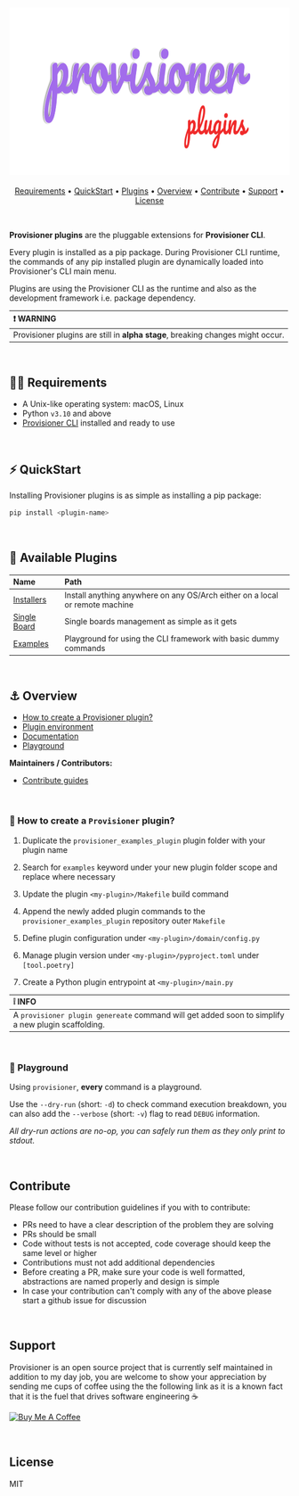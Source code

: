 <h3 align="center" id="provisioner-logo"><img src="assets/provisioner-plugins.svg" height="300"></h3>

<p align="center">
  <a href="#requirements">Requirements</a> •
  <a href="#quickstart">QuickStart</a> •
  <a href="#available-plugins">Plugins</a> •
  <a href="#overview">Overview</a> •
  <a href="#contribute">Contribute</a> •
  <a href="#support">Support</a> •
  <a href="#license">License</a>
</p>
<br>

**Provisioner plugins** are the pluggable extensions for **Provisioner CLI**. 

Every plugin is installed as a pip package. During Provisioner CLI runtime, the commands of any pip installed plugin are dynamically loaded into Provisioner's CLI main menu.

Plugins are using the Provisioner CLI as the runtime and also as the development framework i.e. package dependency.

| :heavy_exclamation_mark: WARNING |
| :--------------------------------------- |
| Provisioner plugins are still in **alpha stage**, breaking changes might occur. |

<br>

<h2 id="requirements">🏴‍☠️ Requirements</h2>

- A Unix-like operating system: macOS, Linux
- Python `v3.10` and above
- [Provisioner CLI](https://github.com/ZachiNachshon/provisioner) installed and ready to use

<br>

<h2 id="quickstart">⚡️ QuickStart</h2>

Installing Provisioner plugins is as simple as installing a pip package:

```bash
pip install <plugin-name>
```

<br>

<h2 id="available-plugins">🔌 Available Plugins</h2>

| Name        | Path |
| :---        |:---  | 
| [Installers](./provisioner_installers_plugin/)  | Install anything anywhere on any OS/Arch either on a local or remote machine | 
| [Single Board](./provisioner_single_board_plugin)     | Single boards management as simple as it gets | 
| [Examples](./provisioner_examples_plugin)     | Playground for using the CLI framework with basic dummy commands | 

<br>

<h2 id="overview">⚓️ Overview</h2>

- [How to create a Provisioner plugin?](#how-create-plugin)
- [Plugin environment](#plugin-environment)
- [Documentation](#documentation)
- [Playground](#playground)

**Maintainers / Contributors:**

- [Contribute guides](https://add.contribute.guide.com)

<br>

<h3 id="how-create-plugin">🔨 How to create a <code>Provisioner</code> plugin?</h3>

1. Duplicate the `provisioner_examples_plugin` plugin folder with your plugin name

1. Search for `examples` keyword under your new plugin folder scope and replace where necessary

1. Update the plugin `<my-plugin>/Makefile` build command

1. Append the newly added plugin commands to the `provisioner_examples_plugin` repository outer `Makefile`

1. Define plugin configuration under `<my-plugin>/domain/config.py`

1. Manage plugin version under `<my-plugin>/pyproject.toml` under `[tool.poetry]`

1. Create a Python plugin entrypoint at `<my-plugin>/main.py`

| ❕ INFO |
| :--------------------------------------- |
| A `provisioner plugin genereate` command will get added soon to simplify a new plugin scaffolding. |

<br>

<h3 id="playground">🐳 Playground</h3>

Using `provisioner`, **every** command is a playground.

Use the `--dry-run` (short: `-d`) to check command execution breakdown, you can also add the `--verbose` (short: `-v`) flag to read `DEBUG` information. 

*All dry-run actions are no-op, you can safely run them as they only print to stdout.*

<br>

<h2 id="contribute">Contribute</h2>

Please follow our contribution guidelines if you with to contribute:

* PRs need to have a clear description of the problem they are solving
* PRs should be small
* Code without tests is not accepted, code coverage should keep the same level or higher
* Contributions must not add additional dependencies
* Before creating a PR, make sure your code is well formatted, abstractions are named properly and design is simple
* In case your contribution can't comply with any of the above please start a github issue for discussion

<br>

<h2 id="support">Support</h2>

Provisioner is an open source project that is currently self maintained in addition to my day job, you are welcome to show your appreciation by sending me cups of coffee using the the following link as it is a known fact that it is the fuel that drives software engineering ☕

<a href="https://www.buymeacoffee.com/ZachiNachshon" target="_blank"><img src="docs-site/site/static/docs/latest/assets/img/bmc-orig.svg" height="57" width="200" alt="Buy Me A Coffee"></a>

<br>

<h2 id="license">License</h2>

MIT


